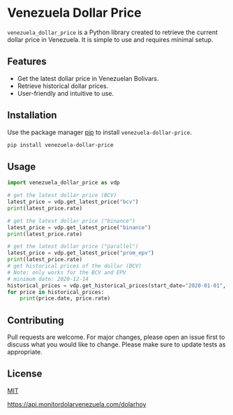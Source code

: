 # Venezuela Dollar Price

`venezuela_dollar_price` is a Python library created to retrieve the current dollar price in Venezuela. It is simple to use and requires minimal setup.

## Features

- Get the latest dollar price in Venezuelan Bolivars.
- Retrieve historical dollar prices.
- User-friendly and intuitive to use.

## Installation

Use the package manager [pip](https://pip.pypa.io/en/stable/) to install `venezuela-dollar-price`.

```bash
pip install venezuela-dollar-price
```

## Usage

```python
import venezuela_dollar_price as vdp

# get the latest dollar price (BCV)
latest_price = vdp.get_latest_price("bcv")
print(latest_price.rate)

# get the latest dollar price ("binance")
latest_price = vdp.get_latest_price("binance")
print(latest_price.rate)

# get the latest dollar price ("parallel")
latest_price = vdp.get_latest_price("prom_epv")
print(latest_price.rate)
# get historical prices of the dollar (BCV)
# Note: only works for the BCV and EPV
# minimum date: 2020-12-14
historical_prices = vdp.get_historical_prices(start_date="2020-01-01", end_date="2023-01-31")
for price in historical_prices:
    print(price.date, price.rate)
```

## Contributing

Pull requests are welcome. For major changes, please open an issue first to discuss what you would like to change.
Please make sure to update tests as appropriate.

## License

[MIT](https://choosealicense.com/licenses/mit/)

https://api.monitordolarvenezuela.com/dolarhoy
